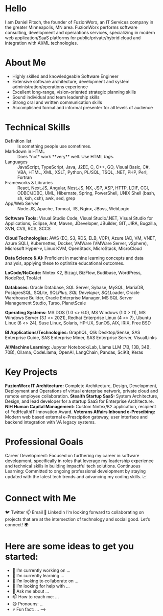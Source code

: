 # Hello
I am Daniel Pitsch, the founder of FuzionWorx, an IT Services company in the greater Minneapolis, MN area.  FuzionWorx performs software consulting, development and operaations services, specializing in modern web application/SaaS platforms for public/private/hybrid cloud and integration with AI/ML technologies.

# About Me
- Highly skilled and knowledgeable Software Engineer
- Extensive software architecture, development and system administration/operations experience
- Excellent long-range, vision-oriented strategic planning skills
- Sound individual and team leadership skills
- Strong oral and written communication skills
- Accomplished formal and informal presenter for all levels of audience

# Technical Skills

<dl>
  <dt>Definition list</dt>
  <dd>Is something people use sometimes.</dd>

  <dt>Markdown in HTML</dt>
  <dd>Does *not* work **very** well. Use HTML <em>tags</em>.</dd>

<dt>Languages</dt>
<dd>JavaScript, TypeScript, Java, J2EE, C, C++, GO, Visual Basic, C#, VBA, HTML, XML, XSLT, Python, PL/SQL, TSQL, .NET, PHP, Perl, Fortran</dd>

<dt>Frameworks & Libraries</dt>
<dd>React, Next.JS, Angular, Nest.JS, NX, JSP, ASP, HTTP, LDIF, CGI, ODBC/JDBC, UML, Hibernate, Spring, PowerShell, UNIX Shell (bash, sh, ksh, csh), awk, sed, grep</dd>

<dt>App/Web Server</dt>
<dd>Node.JS, Apache, Tomcat, IIS, Nginx, JBoss, WebLogic</dd>
</dl>

**Software Tools:**
Visual Studio Code, Visual Studio/.NET, Visual Studio for Applications, Eclipse, Ant, Maven, JDeveloper, JBuilder, GIT, JIRA, Bugzilla, SVN, CVS, RCS, SCCS

**Cloud Technologies:**
AWS (EC, S3, RDS, ELB, VCP), Azure (AD, VM, VNET, Azure SQL), Kubernettes, Docker, VMWare (VMWare Server, vSphere), Microsoft  Hyper-v, Linux KVM, OpenStack, MicroStack, MicroCloud

**Data Science & AI:**
Proficient in machine learning concepts and data analysis, applying these to optimize educational outcomes.

**LoCode/NoCode:**
Nintex K2, Bizagi, BizFlow, Budibase, WordPress, NodeRed, ToolJet

**Databases:**
Oracle Database, SQL Server, Sybase, MySQL, MariaDB, PostgresSQL, SQLite, SQL*Plus, SQL Developer, SQL*Loader, Oracle Warehouse Builder, Oracle Enterprise Manager, MS SQL Server Management Studio, Turso, PlanetScale

**Operating Systems:**
MS DOS (1.0 <> 6.0), MS Windows (1.0 > 11), MS Windows Server (3.1 <> 2021), Redhat Enterprise Linux (4 <> 7), Ubuntu Linux (6 <> 24), Suse Linux, Solaris, HP-UX, SunOS, AIX, IRIX, Free BSD

**BI Applications/Technologies:**
GraphQL, Qlik Desktop/Sense, SAS Enterprise Guide, SAS Enterprise Miner, SAS Enterprise Server, VisualLinks

**AI/Machine Learning:**
Jupyter Notebook/Lab, Llama LLM (7B, 13B, 34B, 70B), Ollama, CodeLlama, OpenAI, LangChain, Pandas, SciKit, Keras

# Key Projects
**FuzionWorx IT Architecture:**
Complete Architecture, Design, Development, Deployment and Operations of virtual enterprise network, private cloud and remote employee collaboration.
**Stealth Startup SaaS:**
System Architecture, Design, and lead developer for a startup SaaS for Enterprise Architecture.
**NIH Human Capital Management:**
Custom Nintex/K2 application, recipient of FedHealthIT Innovation Award.
**Veterans Affairs Inbound e-Prescibing:**
Modern web based external e-Presciption gateway, user interface and backend integration with VA legacy systems.

# Professional Goals
Career Development: Focused on furthering my career in software development, specifically in roles that leverage my leadership experience and technical skills in building impactful tech solutions.
Continuous Learning: Committed to ongoing professional development by staying updated with the latest tech trends and advancing my coding skills. 📈

# Connect with Me
🐦 Twitter
📫 Email
🔗 LinkedIn
I’m looking forward to collaborating on projects that are at the intersection of technology and social good. Let’s connect! 🌍

# Here are some ideas to get you started:

- 🔭 I’m currently working on ...
- 🌱 I’m currently learning ...
- 👯 I’m looking to collaborate on ...
- 🤔 I’m looking for help with ...
- 💬 Ask me about ...
- 📫 How to reach me: ...
- 😄 Pronouns: ...
- ⚡ Fun fact: ...
-->
